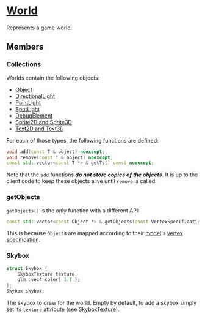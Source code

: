 # [World](World.hpp)

Represents a game world.

## Members

### Collections

Worlds contain the following objects:
* [Object](Object.md)
* [DirectionalLight](lights/DirectionalLight.md)
* [PointLight](lights/PointLight.md)
* [SpotLight](lights/SpotLight.md)
* [DebugElement](DebugElement.md)
* [Sprite2D and Sprite3D](Sprite.md)
* [Text2D and Text3D](Text.md)

For each of those types, the following functions are defined:

```cpp
void add(const T & object) noexcept;
void remove(const T & object) noexcept;
const std::vector<const T *> & getTs() const noexcept;
```

Note that the `add` functions ***do not store copies of the objects***. It is up to the client code to keep these objects alive until `remove` is called.

### getObjects

`getObjects()` is the only function with a different API:

```cpp
const std::vector<const Object *> & getObjects(const VertexSpecification & vertexSpecification) const noexcept;
```

This is because `Object`s are mapped according to their [model](model/Model.md)'s [vertex specification](impl/shaders/VertexSpecification.md).

### Skybox

```cpp
struct Skybox {
	SkyboxTexture texture;
	glm::vec4 color{ 1.f };
};
Skybox skybox;
```

The skybox to draw for the world. Empty by default, to add a skybox simply set its `texture` attribute (see [SkyboxTexture](impl/texture/SkyboxTexture.md)).